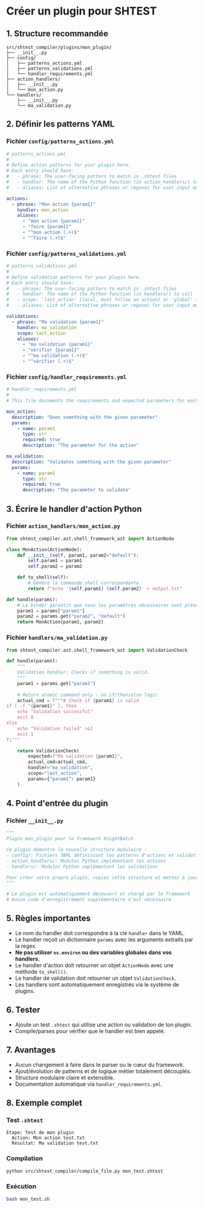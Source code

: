 # Créer un plugin pour SHTEST

## 1. Structure recommandée

```
src/shtest_compiler/plugins/mon_plugin/
├── __init__.py
├── config/
│   ├── patterns_actions.yml
│   ├── patterns_validations.yml
│   └── handler_requirements.yml
├── action_handlers/
│   ├── __init__.py
│   └── mon_action.py
└── handlers/
    ├── __init__.py
    └── ma_validation.py
```

## 2. Définir les patterns YAML

### Fichier `config/patterns_actions.yml`
```yaml
# patterns_actions.yml
#
# Define action patterns for your plugin here.
# Each entry should have:
#   - phrase: The user-facing pattern to match in .shtest files
#   - handler: The name of the Python function (in action_handlers/) to call
#   - aliases: List of alternative phrases or regexes for user input matching

actions:
  - phrase: "Mon action {param1}"
    handler: mon_action
    aliases:
      - "mon action {param1}"
      - "faire {param1}"
      - "^mon action (.+)$"
      - "^faire (.+)$"
```

### Fichier `config/patterns_validations.yml`
```yaml
# patterns_validations.yml
#
# Define validation patterns for your plugin here.
# Each entry should have:
#   - phrase: The user-facing pattern to match in .shtest files
#   - handler: The name of the Python function (in handlers/) to call
#   - scope: 'last_action' (local, must follow an action) or 'global' (can be checked independently)
#   - aliases: List of alternative phrases or regexes for user input matching

validations:
  - phrase: "Ma validation {param1}"
    handler: ma_validation
    scope: last_action
    aliases:
      - "ma validation {param1}"
      - "vérifier {param1}"
      - "^ma validation (.+)$"
      - "^vérifier (.+)$"
```

### Fichier `config/handler_requirements.yml`
```yaml
# handler_requirements.yml
#
# This file documents the requirements and expected parameters for each handler in the plugin.

mon_action:
  description: "Does something with the given parameter"
  params:
    - name: param1
      type: str
      required: true
      description: "The parameter for the action"

ma_validation:
  description: "Validates something with the given parameter"
  params:
    - name: param1
      type: str
      required: true
      description: "The parameter to validate"
```

## 3. Écrire le handler d'action Python

### Fichier `action_handlers/mon_action.py`
```python
from shtest_compiler.ast.shell_framework_ast import ActionNode

class MonAction(ActionNode):
    def __init__(self, param1, param2="default"):
        self.param1 = param1
        self.param2 = param2

    def to_shell(self):
        # Génère la commande shell correspondante
        return f"echo '{self.param1} {self.param2}' > output.txt"

def handle(params):
    # Le binder garantit que tous les paramètres nécessaires sont présents dans 'params'
    param1 = params["param1"]
    param2 = params.get("param2", "default")
    return MonAction(param1, param2)
```

### Fichier `handlers/ma_validation.py`
```python
from shtest_compiler.ast.shell_framework_ast import ValidationCheck

def handle(params):
    """
    Validation handler: Checks if something is valid.
    """
    param1 = params.get("param1")
    
    # Return atomic command only - no if/then/else logic
    actual_cmd = f"""# Check if {param1} is valid
if [ -f "{param1}" ]; then
    echo "Validation successful"
    exit 0
else
    echo "Validation failed" >&2
    exit 1
fi"""

    return ValidationCheck(
        expected=f"Ma validation {param1}",
        actual_cmd=actual_cmd,
        handler="ma_validation",
        scope="last_action",
        params={"param1": param1}
    )
```

## 4. Point d'entrée du plugin

### Fichier `__init__.py`
```python
"""
Plugin mon_plugin pour le framework KnightBatch.

Ce plugin démontre la nouvelle structure modulaire :
- config/: Fichiers YAML définissant les patterns d'actions et validations
- action_handlers/: Modules Python implémentant les actions
- handlers/: Modules Python implémentant les validations

Pour créer votre propre plugin, copiez cette structure et mettez à jour les fichiers YAML et handlers selon vos besoins.
"""

# Le plugin est automatiquement découvert et chargé par le framework
# Aucun code d'enregistrement supplémentaire n'est nécessaire
```

## 5. Règles importantes

- Le nom du handler doit correspondre à la clé `handler` dans le YAML.
- Le handler reçoit un dictionnaire `params` avec les arguments extraits par la regex.
- **Ne pas utiliser `os.environ` ou des variables globales dans vos handlers.**
- Le handler d'action doit retourner un objet `ActionNode` avec une méthode `to_shell()`.
- Le handler de validation doit retourner un objet `ValidationCheck`.
- Les handlers sont automatiquement enregistrés via le système de plugins.

## 6. Tester

- Ajoute un test `.shtest` qui utilise une action ou validation de ton plugin.
- Compile/parses pour vérifier que le handler est bien appelé.

## 7. Avantages

- Aucun changement à faire dans le parser ou le cœur du framework.
- Ajout/évolution de patterns et de logique métier totalement découplés.
- Structure modulaire claire et extensible.
- Documentation automatique via `handler_requirements.yml`.

## 8. Exemple complet

### Test `.shtest`
```shtest
Étape: Test de mon plugin
  Action: Mon action test.txt
  Résultat: Ma validation test.txt
```

### Compilation
```bash
python src/shtest_compiler/compile_file.py mon_test.shtest
```

### Exécution
```bash
bash mon_test.sh
``` 